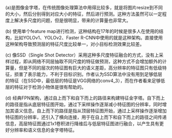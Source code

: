 
(a)是图像金字塔，在传统图像处理算法中用得比较多，就是将图片resize到不同的大小，然后分别得到对应大小的特征，然后进行预测。这种方法虽然可以一定程度上解决多尺度的问题，但是很明显，带来的计算量也非常大。

(b) 使用单个feature map进行检测，这种结构在17年的时候是很多人在使用的结构，比如YOLOv1、YOLOv2、Faster R-CNN中使用的就是这种架构。直接使用这种架构导致预测层的特征尺度比较单一，对小目标检测效果比较差。

(c) 像SSD（Single Shot Detector）采用这种多尺度特征融合的方式，没有上采样过程，即从网络不同层抽取不同尺度的特征做预测，这种方式不会增加额外的计算量，但是不同的层次的特征图有巨大的语义差距，高分辨率的特征图只有低级特征，损害了表示能力，不利于目标识别。作者认为SSD算法中没有用到足够低层的特征（在SSD中，最低层的特征是VGG网络的conv4_3），而在作者看来足够低层的特征对于检测小物体是很有帮助的。

(d) 经典FPN架构，通过自上而下和自下而上的路径来构建特征金字塔。自下而上的路径是指从底层特征图开始，通过下采样操作逐渐减小特征图的分辨率，同时增加其语义信息。自上而下的路径是指从顶层特征图开始，通过上采样操作逐渐增加特征图的分辨率，还引入了横向连接，用于在自上而下和自下而上的路径之间传递信息，高层特征图通过1x1卷积进行降维后与低层特征图进行融合，以产生具有更好分辨率和语义信息的金字塔特征。
